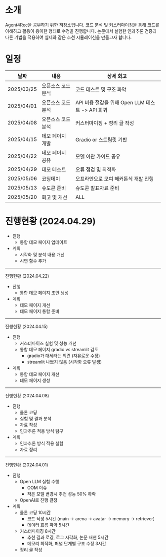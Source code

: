 # 소개
Agent4Rec을 공부하기 위한 저장소입니다. 코드 분석 및 커스터마이징을 통해 코드를 이해하고 활용이 용이한 형태로 수정을 진행합니다. 논문에서 실험한 인과추론 검증과 다른 기법을 적용하여 실제와 같은 추천 시뮬레이션을 만들고자 합니다.

# 일정
| 날짜 | 내용 | 상세 회고 | 
| -------- | -------- | ---- |
| 2025/03/25 |  오픈소스 코드 분석 | 코드 테스트 및 구조 파악 | 
| 2025/04/01 |  오픈소스 코드 분석 | API 비용 절감을 위해 Open LLM 테스트 -> API 회귀 | 
| 2025/04/08 |  오픈소스 코드 분석 | 커스터마이징 + 정리 글 작성 |
| 2025/04/15 |  데모 페이지 개발 | Gradio or 스트림릿 기반  | 
| 2025/04/22 |  데모 페이지 공유 | 모델 이관 가이드 공유 | 
| 2025/04/29 |  데모 테스트 | 오류 점검 및 최적화 | 
| 2025/05/06 |  코딩데이    | 오프라인으로 모여 해커톤식 개발 진행 | 
| 2025/05/13 |  슈도콘 준비 | 슈도콘 발표자료 준비 | 
| 2025/05/20 |  회고 및 개선 | ALL |



# 진행현황 (2024.04.29)
- 진행
    - 통합 데모 페이지 업데이트
- 계획
    - 시각화 및 분석 내용 개선
    - 시연 함수 추가

-----
진행현황 (2024.04.22)
- 진행
    - 통합 데모 페이지 초안 생성
- 계획
    - 데모 페이지 개선
    - 데모 페이지 통합 준비

-----
진행현황 (2024.04.15)
- 진행
    - 커스터마이즈 실험 및 성능 개선
    - 통합 데모 페이지 gradio vs streamlit 검토
        - gradio가 대세라는 의견 (자유로운 수정)
        - streamlit 나쁘지 않음 (시각화 오류 발생)
- 계획
    - 통합 데모 페이지 개선
    - 데모 페이지 생성

-----
진행현황 (2024.04.08)
- 진행
    - 클론 코딩
    - 실험 및 결과 분석
    - 자료 작성
    - 인과추론 적용 방식 탐구
- 계획
    - 인과추론 방식 적용 실험
    - 자료 정리

----------
진행현황 (2024.04.01)
- 진행
    - Open LLM 실험 수행
        - OOM 이슈
        - 작은 모델 변경시 추천 성능 50% 하락
    - OpenAI로 진행 결정
- 계획
    - 클론 코딩 10시간
        - 코드 작성 5시간 (main → arena → avatar → memory → retriever)
        - 데이터 흐름 파악 5시간
    - 커스터마이징 8시간
        - 추천 결과 로깅, 로그 시각화, 논문 재현 5시간
        - 메모리 최적화, 퍼널 단계별 구조 수정 3시간
    - 정리 글 작성
